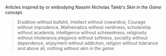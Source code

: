 Articles inspired by or embodying Nassim Nicholas Taleb's _Skin in the Game_ concept.   

>Erudition without bullshit, Intellect without cowardice, Courage without imprudence, Mathematics without nerdiness, scholarship without academia, intelligence without schrewdness, religiosity without intolerance,elegance without softness, sociality without dependence, enjoyment without addiction, religion without tolerance and above all, nothing without <em>skin in the game<em>.
